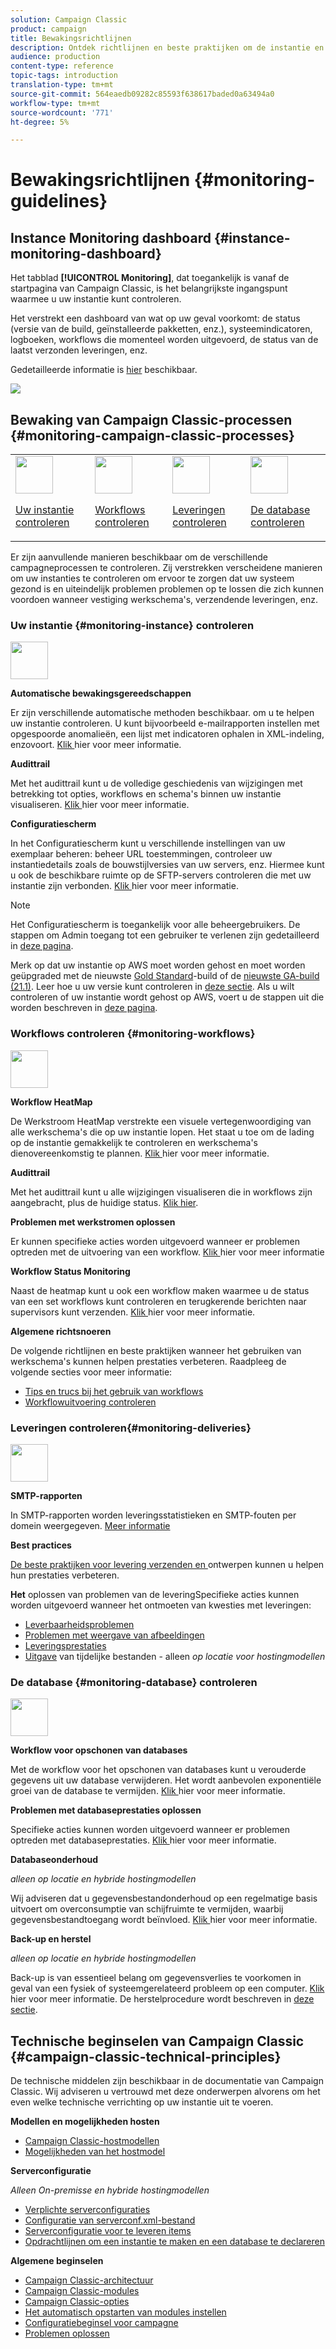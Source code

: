 ```yaml
---
solution: Campaign Classic
product: campaign
title: Bewakingsrichtlijnen
description: Ontdek richtlijnen en beste praktijken om de instantie en processen van de Campagne te controleren.
audience: production
content-type: reference
topic-tags: introduction
translation-type: tm+mt
source-git-commit: 564eaedb09282c85593f638617baded0a63494a0
workflow-type: tm+mt
source-wordcount: '771'
ht-degree: 5%

---
```



# Bewakingsrichtlijnen {#monitoring-guidelines}

## Instance Monitoring dashboard {#instance-monitoring-dashboard}

Het tabblad **[!UICONTROL Monitoring]**, dat toegankelijk is vanaf de startpagina van Campaign Classic, is het belangrijkste ingangspunt waarmee u uw instantie kunt controleren.

Het verstrekt een dashboard van wat op uw geval voorkomt: de status (versie van de build, geïnstalleerde pakketten, enz.), systeemindicatoren, logboeken, workflows die momenteel worden uitgevoerd, de status van de laatst verzonden leveringen, enz.

Gedetailleerde informatie is [hier](../../production/using/monitoring-processes.md) beschikbaar.

![](assets/monitoring_tab.png)

## Bewaking van Campaign Classic-processen {#monitoring-campaign-classic-processes}

<table>
<tr><td><img src="assets/do-not-localize/icon_system.svg" width="60px"><p><a href="#monitoring-instance">Uw instantie controleren</a></p></td>
<td><img src="assets/do-not-localize/icon_workflows.svg" width="60px"><p><a href="#moniroting-workflows">Workflows controleren</a></p></td>
<td><img src="assets/do-not-localize/icon_send.svg" width="60px"><p><a href="#monitoring-deliveries">Leveringen controleren</a></p></td>
<td><img src="assets/do-not-localize/icon_database.svg" width="60px"><p><a href="#monitoring-database">De database controleren</a></p></td></tr>
</table>

Er zijn aanvullende manieren beschikbaar om de verschillende campagneprocessen te controleren. Zij verstrekken verscheidene manieren om uw instanties te controleren om ervoor te zorgen dat uw systeem gezond is en uiteindelijk problemen problemen op te lossen die zich kunnen voordoen wanneer vestiging werkschema&#39;s, verzendende leveringen, enz.

### Uw instantie {#monitoring-instance} controleren

<img src="assets/do-not-localize/icon_system.svg" width="60px">

**Automatische bewakingsgereedschappen**

Er zijn verschillende automatische methoden beschikbaar. om u te helpen uw instantie controleren. U kunt bijvoorbeeld e-mailrapporten instellen met opgespoorde anomalieën, een lijst met indicatoren ophalen in XML-indeling, enzovoort. [Klik ](../../production/using/monitoring-processes.md#automatic-monitoring) hier voor meer informatie.

**Audittrail**

Met het audittrail kunt u de volledige geschiedenis van wijzigingen met betrekking tot opties, workflows en schema&#39;s binnen uw instantie visualiseren. [Klik ](../../production/using/audit-trail.md) hier voor meer informatie.

**Configuratiescherm**

In het Configuratiescherm kunt u verschillende instellingen van uw exemplaar beheren: beheer URL toestemmingen, controleer uw instantiedetails zoals de bouwstijlversies van uw servers, enz. Hiermee kunt u ook de beschikbare ruimte op de SFTP-servers controleren die met uw instantie zijn verbonden. [Klik ](https://docs.adobe.com/content/help/nl-NL/control-panel/using/control-panel-home.html) hier voor meer informatie.

>[!NOTE]
>
>Het Configuratiescherm is toegankelijk voor alle beheergebruikers. De stappen om Admin toegang tot een gebruiker te verlenen zijn gedetailleerd in [deze pagina](https://experienceleague.adobe.com/docs/control-panel/using/discover-control-panel/managing-permissions.html?lang=en#discover-control-panel).
>
>Merk op dat uw instantie op AWS moet worden gehost en moet worden geüpgraded met de nieuwste [Gold Standard](../../rn/using/gs-overview.md)-build of de [nieuwste GA-build (21.1)](../../rn/using/latest-release.md). Leer hoe u uw versie kunt controleren in [deze sectie](../../platform/using/launching-adobe-campaign.md#getting-your-campaign-version). Als u wilt controleren of uw instantie wordt gehost op AWS, voert u de stappen uit die worden beschreven in [deze pagina](https://experienceleague.adobe.com/docs/control-panel/using/faq.html).

### Workflows controleren {#monitoring-workflows}

<img src="assets/do-not-localize/icon_workflows.svg" width="60px">

**Workflow HeatMap**

De Werkstroom HeatMap verstrekte een visuele vertegenwoordiging van alle werkschema&#39;s die op uw instantie lopen. Het staat u toe om de lading op de instantie gemakkelijk te controleren en werkschema&#39;s dienovereenkomstig te plannen. [Klik ](../../workflow/using/heatmap.md) hier voor meer informatie.

**Audittrail**

Met het audittrail kunt u alle wijzigingen visualiseren die in workflows zijn aangebracht, plus de huidige status. [Klik hier](../../production/using/audit-trail.md).

**Problemen met werkstromen oplossen**

Er kunnen specifieke acties worden uitgevoerd wanneer er problemen optreden met de uitvoering van een workflow. [Klik ](../../production/using/workflow-execution.md) hier voor meer informatie

**Workflow Status Monitoring**

Naast de heatmap kunt u ook een workflow maken waarmee u de status van een set workflows kunt controleren en terugkerende berichten naar supervisors kunt verzenden. [Klik ](../../workflow/using/supervising-workflows.md) hier voor meer informatie.

**Algemene richtsnoeren**

De volgende richtlijnen en beste praktijken wanneer het gebruiken van werkschema&#39;s kunnen helpen prestaties verbeteren. Raadpleeg de volgende secties voor meer informatie:
* [Tips en trucs bij het gebruik van workflows](../../workflow/using/workflow-best-practices.md)
* [Workflowuitvoering controleren](../../workflow/using/monitoring-workflow-execution.md)

### Leveringen controleren{#monitoring-deliveries}

<img src="assets/do-not-localize/icon_send.svg" width="60px">

**SMTP-rapporten**

In SMTP-rapporten worden leveringsstatistieken en SMTP-fouten per domein weergegeven. [Meer informatie](../../production/using/monitoring-processes.md)

**Best practices**

[De beste praktijken voor levering verzenden en ](../../delivery/using/delivery-best-practices.md) ontwerpen kunnen u helpen hun prestaties verbeteren.

**Het**
oplossen van problemen van de leveringSpecifieke acties kunnen worden uitgevoerd wanneer het ontmoeten van kwesties met leveringen:
* [Leverbaarheidsproblemen](../../production/using/performance-and-throughput-issues.md#deliverability_issues)
* [Problemen met weergave van afbeeldingen](../../production/using/image-display-issues.md)
* [Leveringsprestaties](../../delivery/using/delivery-performances.md)
* [Uitgave](../../production/using/temporary-files.md)  van tijdelijke bestanden - alleen  *op locatie voor hostingmodellen*

### De database {#monitoring-database} controleren

<img src="assets/do-not-localize/icon_database.svg" width="60px">

**Workflow voor opschonen van databases**

Met de workflow voor het opschonen van databases kunt u verouderde gegevens uit uw database verwijderen. Het wordt aanbevolen exponentiële groei van de database te vermijden. [Klik ](../../production/using/database-cleanup-workflow.md) hier voor meer informatie.

**Problemen met databaseprestaties oplossen**

Specifieke acties kunnen worden uitgevoerd wanneer er problemen optreden met databaseprestaties. [Klik ](../../production/using/database-performances.md) hier voor meer informatie.

**Databaseonderhoud**

*alleen op locatie en hybride hostingmodellen*

Wij adviseren dat u gegevensbestandonderhoud op een regelmatige basis uitvoert om overconsumptie van schijfruimte te vermijden, waarbij gegevensbestandtoegang wordt beïnvloed. [Klik ](../../production/using/recommendations.md) hier voor meer informatie.

**Back-up en herstel**

*alleen op locatie en hybride hostingmodellen*

Back-up is van essentieel belang om gegevensverlies te voorkomen in geval van een fysiek of systeemgerelateerd probleem op een computer. [Klik ](../../production/using/backup.md) hier voor meer informatie. De herstelprocedure wordt beschreven in [deze sectie](../../production/using/restoration.md).

## Technische beginselen van Campaign Classic {#campaign-classic-technical-principles}

De technische middelen zijn beschikbaar in de documentatie van Campaign Classic. Wij adviseren u vertrouwd met deze onderwerpen alvorens om het even welke technische verrichting op uw instantie uit te voeren.

**Modellen en mogelijkheden hosten**

* [Campaign Classic-hostmodellen](../../installation/using/hosting-models.md)
* [Mogelijkheden van het hostmodel](../../installation/using/capability-matrix.md)

**Serverconfiguratie**

*Alleen On-premisse en hybride hostingmodellen*

* [Verplichte serverconfiguraties](../../installation/using/campaign-server-configuration.md)
* [Configuratie van serverconf.xml-bestand](../../installation/using/the-server-configuration-file.md)
* [Serverconfiguratie voor te leveren items](../../installation/using/email-deliverability.md)
* [Opdrachtlijnen om een instantie te maken en een database te declareren](../../installation/using/command-lines.md)

**Algemene beginselen**

* [Campaign Classic-architectuur](../../production/using/general-architecture.md)
* [Campaign Classic-modules](../../production/using/operating-principle.md)
* [Campaign Classic-opties](../../installation/using/configuring-campaign-options.md)
* [Het automatisch opstarten van modules instellen](../../production/using/administration.md)
* [Configuratiebeginsel voor campagne](../../production/using/configuration-principle.md)
* [Problemen oplossen](../../production/using/performance-and-throughput-issues.md)
